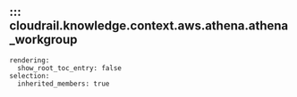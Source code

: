 ## ::: cloudrail.knowledge.context.aws.athena.athena_workgroup
    rendering:
      show_root_toc_entry: false
    selection:
      inherited_members: true

